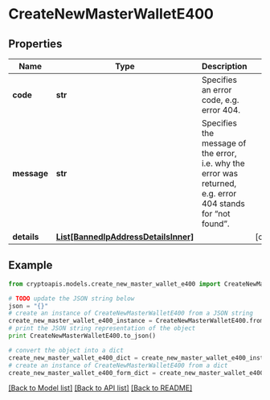 # CreateNewMasterWalletE400


## Properties
Name | Type | Description | Notes
------------ | ------------- | ------------- | -------------
**code** | **str** | Specifies an error code, e.g. error 404. | 
**message** | **str** | Specifies the message of the error, i.e. why the error was returned, e.g. error 404 stands for “not found”. | 
**details** | [**List[BannedIpAddressDetailsInner]**](BannedIpAddressDetailsInner.md) |  | [optional] 

## Example

```python
from cryptoapis.models.create_new_master_wallet_e400 import CreateNewMasterWalletE400

# TODO update the JSON string below
json = "{}"
# create an instance of CreateNewMasterWalletE400 from a JSON string
create_new_master_wallet_e400_instance = CreateNewMasterWalletE400.from_json(json)
# print the JSON string representation of the object
print CreateNewMasterWalletE400.to_json()

# convert the object into a dict
create_new_master_wallet_e400_dict = create_new_master_wallet_e400_instance.to_dict()
# create an instance of CreateNewMasterWalletE400 from a dict
create_new_master_wallet_e400_form_dict = create_new_master_wallet_e400.from_dict(create_new_master_wallet_e400_dict)
```
[[Back to Model list]](../README.md#documentation-for-models) [[Back to API list]](../README.md#documentation-for-api-endpoints) [[Back to README]](../README.md)


